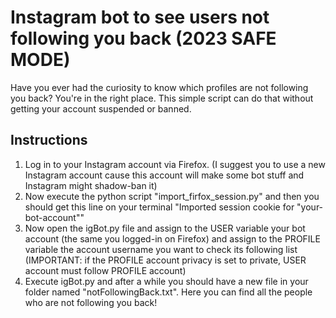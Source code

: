 # Instagram bot to see users not following you back (2023 SAFE MODE)

Have you ever had the curiosity to know which profiles are not following you back?
You're in the right place.
This simple script can do that without getting your account suspended or banned.

## Instructions

1. Log in to your Instagram account via Firefox. (I suggest you to use a new Instagram account cause this account will make some bot stuff and Instagram might shadow-ban it)
2. Now execute the python script "import_firfox_session.py" and then you should get this line on your terminal "Imported session cookie for "your-bot-account""
3. Now open the igBot.py file and assign to the USER variable your bot account (the same you logged-in on Firefox) and assign to the PROFILE variable the account username you want to check its following list (IMPORTANT: if the PROFILE account privacy is set to private, USER account must follow PROFILE account)
4. Execute igBot.py and after a while you should have a new file in your folder named "notFollowingBack.txt". Here you can find all the people who are not following you back!

